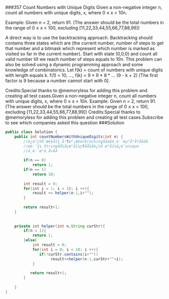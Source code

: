 ###357 Count Numbers with Unique Digits
Given a non-negative integer n, count all numbers with unique digits, x, where 0 ≤ x < 10n.

Example:
Given n = 2, return 91. (The answer should be the total numbers in the range of 0 ≤ x < 100, excluding [11,22,33,44,55,66,77,88,99])


A direct way is to use the backtracking approach.
Backtracking should contains three states which are (the current number, number of steps to get that number and a bitmask which represent which number is marked as visited so far in the current number). Start with state (0,0,0) and count all valid number till we reach number of steps equals to 10n.
This problem can also be solved using a dynamic programming approach and some knowledge of combinatorics.
Let f(k) = count of numbers with unique digits with length equals k.
f(1) = 10, ..., f(k) = 9 * 9 * 8 * ... (9 - k + 2) [The first factor is 9 because a number cannot start with 0].

Credits:Special thanks to @memoryless for adding this problem and creating all test cases.Given a non-negative integer n, count all numbers with unique digits, x, where 0 ≤ x < 10n.
Example:
Given n = 2, return 91. (The answer should be the total numbers in the range of 0 ≤ x < 100, excluding [11,22,33,44,55,66,77,88,99])
Credits:Special thanks to @memoryless for adding this problem and creating all test cases.Subscribe to see which companies asked this question
###Solution
```java
public class Solution {
    public int countNumbersWithUniqueDigits(int n) {
        //è¿ä¹ç®å¨æè§åï¼ å¹¶æ²¡æbackrackingåãããä¸è·¯èµ°å°åºåããã
        //æè·¯ï¼ Stringå­å½åçæ°å­ï¼ç¶åå¾åè¿½å æ°å­ï¼ä¿è¯unique
        //ä¸è·¯æ°ä¸å»ãã
     
        if(n == 0)
            return 1;
        if(n == 1)
            return 10;
            
        int result = 0;
        for(int i = 1; i < 10; i ++){
            result += helper(n-1,i+"");
        }
      
        return result+1;
    }
    
    
    private int helper(int n,String curStr){
        if(n < 1){
            return 1;
        }else{
            int result = 0;
            for(int i = 0; i < 10; i ++){
               if(!curStr.contains(i+""))
                    result+=helper(n-1,curStr+""+i);
            } 
            
           return result+1; 
        }
        
    }
}